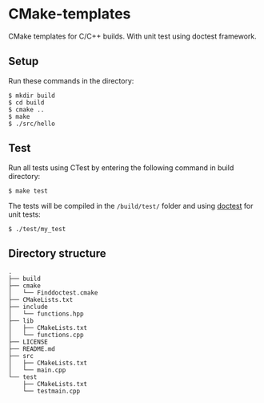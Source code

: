 # CMake-templates
CMake templates for C/C++ builds.
With unit test using doctest framework.

## Setup
Run these commands in the directory:
```
$ mkdir build
$ cd build
$ cmake ..
$ make
$ ./src/hello
```

## Test
Run all tests using CTest by entering the following command in build directory:

    $ make test

The tests will be compiled in the `/build/test/` folder and using [doctest](https://github.com/doctest/doctest) for unit tests:

    $ ./test/my_test

## Directory structure
```
.
├── build
├── cmake
│   └── Finddoctest.cmake
├── CMakeLists.txt
├── include
│   └── functions.hpp
├── lib
│   ├── CMakeLists.txt
│   └── functions.cpp
├── LICENSE
├── README.md
├── src
│   ├── CMakeLists.txt
│   └── main.cpp
└── test
    ├── CMakeLists.txt
    └── testmain.cpp
```

